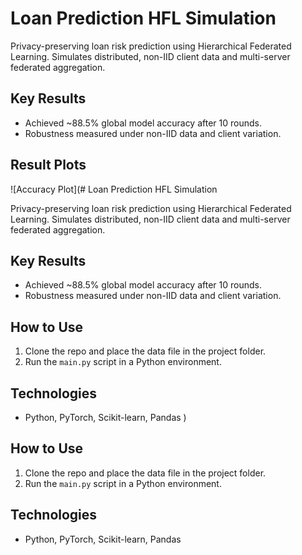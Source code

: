 # Loan Prediction HFL Simulation

Privacy-preserving loan risk prediction using Hierarchical Federated Learning. Simulates distributed, non-IID client data and multi-server federated aggregation.

## Key Results

- Achieved ~88.5% global model accuracy after 10 rounds.
- Robustness measured under non-IID data and client variation.

## Result Plots

![Accuracy Plot](# Loan Prediction HFL Simulation

Privacy-preserving loan risk prediction using Hierarchical Federated Learning. Simulates distributed, non-IID client data and multi-server federated aggregation.

## Key Results

- Achieved ~88.5% global model accuracy after 10 rounds.
- Robustness measured under non-IID data and client variation.

## How to Use

1. Clone the repo and place the data file in the project folder.
2. Run the `main.py` script in a Python environment.

## Technologies

- Python, PyTorch, Scikit-learn, Pandas
)

## How to Use

1. Clone the repo and place the data file in the project folder.
2. Run the `main.py` script in a Python environment.

## Technologies

- Python, PyTorch, Scikit-learn, Pandas
